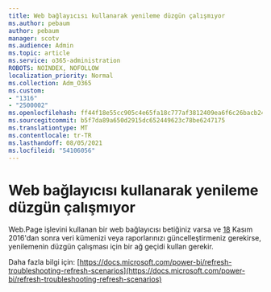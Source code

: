 ```yaml
---
title: Web bağlayıcısı kullanarak yenileme düzgün çalışmıyor
ms.author: pebaum
author: pebaum
manager: scotv
ms.audience: Admin
ms.topic: article
ms.service: o365-administration
ROBOTS: NOINDEX, NOFOLLOW
localization_priority: Normal
ms.collection: Adm_O365
ms.custom:
- "1316"
- "2500002"
ms.openlocfilehash: ff44f18e55cc905c4e65fa18c777af3812409ea6f6c26bacb24a7758c2749b5a
ms.sourcegitcommit: b5f7da89a650d2915dc652449623c78be6247175
ms.translationtype: MT
ms.contentlocale: tr-TR
ms.lasthandoff: 08/05/2021
ms.locfileid: "54106056"
---
```

# <a name="refresh-using-web-connector-doesnt-work-properly"></a>Web bağlayıcısı kullanarak yenileme düzgün çalışmıyor

Web.Page işlevini kullanan bir web bağlayıcısı betiğiniz varsa ve [18](https://msdn.microsoft.com/library/mt260924.aspx) Kasım 2016'dan sonra veri kümenizi veya raporlarınızı güncelleştirmeniz gerekirse, yenilemenin düzgün çalışması için bir ağ geçidi kullan gerekir.

Daha fazla bilgi için: [https://docs.microsoft.com/power-bi/refresh-troubleshooting-refresh-scenarios](https://docs.microsoft.com/power-bi/refresh-troubleshooting-refresh-scenarios)
